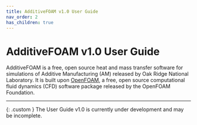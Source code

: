 ```yaml
---
title: AdditiveFOAM v1.0 User Guide
nav_order: 2
has_children: true
---
```


# AdditiveFOAM v1.0 User Guide
AdditiveFOAM is a free, open source heat and mass transfer software for simulations of Additive Manufacturing (AM) released by Oak Ridge National Laboratory. It is built upon [OpenFOAM](https://openfoam.org/), a free, open source computational fluid dynamics (CFD) software package released by the OpenFOAM Foundation.

---

{: .custom }
The User Guide v1.0 is currently under development and may be incomplete.
